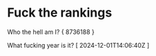 # Fuck the rankings

Who the hell am I?
{ 8736188 }

What fucking year is it?
[ 2024-12-01T14:06:40Z ]
